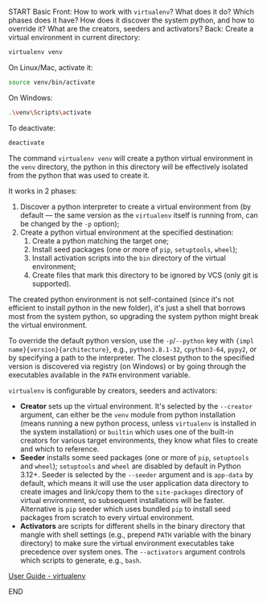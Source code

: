 START
Basic
Front: 
How to work with `virtualenv`? What does it do? Which phases does it have? How does it discover the system python, and how to override it? What are the creators, seeders and activators?
Back: 
Create a virtual environment in current directory:
```sh
virtualenv venv
```

On Linux/Mac, activate it:
```sh
source venv/bin/activate
```

On Windows:
```sh
.\venv\Scripts\activate
```

To deactivate:
```sh
deactivate
```

The command `virtualenv venv` will create a python virtual environment in the `venv` directory, the python in this directory will be effectively isolated from the python that was used to create it.

It works in 2 phases:
1. Discover a python interpreter to create a virtual environment from (by default — the same version as the `virtualenv` itself is running from, can be changed by the `-p` option);
2. Create a python virtual environment at the specified destination:
	1. Create a python matching the target one;
	2. Install seed packages (one or more of `pip`, `setuptools`, `wheel`);
	3. Install activation scripts into the `bin` directory of the virtual environment;
	4. Create files that mark this directory to be ignored by VCS (only git is supported).

The created python environment is not self-contained (since it's not efficient to install python in the new folder), it's just a shell that borrows most from the system python, so upgrading the system python might break the virtual environment.

To override the default python version, use the `-p`/`--python` key with `{impl name}{version}{architecture}`, e.g., `python3.8.1-32`, `cpython3-64`, `pypy2`, or by specifying a path to the interpreter. The closest python to the specified version is discovered via registry (on Windows) or by going through the executables available in the `PATH` environment variable. 

`virtualenv` is configurable by creators, seeders and activators:
- **Creator** sets up the virtual environment. It's selected by the `--creator` argument, can either be the `venv` module from python installation (means running a new python process, unless `virtualenv` is installed in the system installation) or `builtin` which uses one of the built-in creators for various target environments, they know what files to create and which to reference.
- **Seeder** installs some seed packages (one or more of `pip`, `setuptools` and `wheel`); `setuptools` and `wheel` are disabled by default in Python 3.12+. Seeder is selected by the `--seeder` argument and is `app-data` by default, which means it will use the user application data directory to create images and link/copy them to the `site-packages` directory of virtual environment, so subsequent installations will be faster. Alternative is `pip` seeder which uses bundled `pip` to install seed packages from scratch to every virtual environment.
- **Activators** are scripts for different shells in the binary directory that mangle with shell settings (e.g., prepend `PATH` variable with the binary directory) to make sure the virtual environment executables take precedence over system ones. The `--activators` argument controls which scripts to generate, e.g., `bash`.

[User Guide - virtualenv](https://virtualenv.pypa.io/en/latest/user_guide.html)
<!--ID: 1745138811258-->
END
